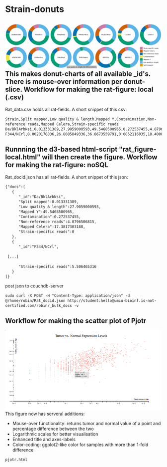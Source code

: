 Strain-donuts
====================================
![](screenshot.png?raw=true)
This makes donut-charts of all available _id's. There is mouse-over information per donut-slice.
Workflow for making the rat-figure: local (.csv)
---------
Rat_data.csv holds all rat-fields. A short snippet of this csv:
```
Strain,Split mapped,Low quality & length,Mapped Y,Contamination,Non-reference reads,Mapped Celera,Strain-specific reads
Da/BklArbNsi,0.013331389,27.9059000593,49.5468500965,0.272537455,4.8796506815,17.3817303188,0
F344/NCrl,0.0020170836,26.8085849336,36.6673559791,0.0052116035,18.4008912748,9.0579695627,9.0579695627
```
Runnning the d3-based html-script "rat_figure-local.html" will then create the figure.
Workflow for making the rat-figure: noSQL
---------
Rat_docid.json has all rat-fields. A short snippet of this json:

```
{"docs":[
   {
      "_id":"Da/BklArbNsi",
      "Split mapped":0.013331389,
      "Low quality & length":27.9059000593,
      "Mapped Y":49.5468500965,
      "Contamination":0.272537455,
      "Non-reference reads":4.8796506815,
      "Mapped Celera":17.3817303188,
      "Strain-specific reads":0
   },
   {
      "_id":"F344/NCrl",

 [...]

      "Strain-specific reads":5.506465316
   }
]}
```
post json to couchdb-server
```
sudo curl -X POST -H "Content-Type: application/json" -d @/home/robin/Rat_docid.json http://student:hello@umcu-bioinf.is-not-certified.com/robin/_bulk_docs -v
```
Workflow for making the scatter plot of Pjotr
---------
![](pjotr_screenshot.png?raw=true)
This figure now has serveral additions:
* Mouse-over functionality: returns tumor and normal value of a point and percentage difference between the two
* Logarithmic scales for better visualisation
* Enhanced title and axes-labels
* Color-coding: ggplot2-like color for samples with more than 1-fold difference
```
pjotr.html
```
